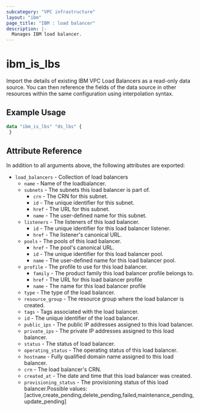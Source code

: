 ```yaml
---
subcategory: "VPC infrastructure"
layout: "ibm"
page_title: "IBM : load balancer"
description: |-
  Manages IBM load balancer.
---
```


# ibm\_is_lbs

Import the details of existing IBM VPC Load Balancers as a read-only data source. You can then reference the fields of the data source in other resources within the same configuration using interpolation syntax.


## Example Usage

```terraform
data "ibm_is_lbs" "ds_lbs" {
 }
```

## Attribute Reference

In addition to all arguments above, the following attributes are exported:

* `load_balancers` - Collection of load balancers
  * `name` -  Name of the loadbalancer.
  * `subnets` - The subnets this load balancer is part of.
    * `crn` - The CRN for this subnet.
    * `id` - The unique identifier for this subnet.
    * `href` - The URL for this subnet.
    * `name` - The user-defined name for this subnet.
  * `listeners` - The listeners of this load balancer.
    * `id` - The unique identifier for this load balancer listener.
    * `href` - The listener's canonical URL.
  * `pools` - The pools of this load balancer.
    * `href` - The pool's canonical URL.
    * `id` - The unique identifier for this load balancer pool.
    * `name` - The user-defined name for this load balancer pool.
  * `profile` - The profile to use for this load balancer.
    * `family` - The product family this load balancer profile belongs to.
    * `href` - The URL for this load balancer profile
    * `name` - The name for this load balancer profile
  * `type` - The type of the load balancer.
  * `resource_group` - The resource group where the load balancer is created.
  * `tags` - Tags associated with the load balancer.
  * `id` - The unique identifier of the load balancer.
  * `public_ips` - The public IP addresses assigned to this load balancer.
  * `private_ips` - The private IP addresses assigned to this load balancer.
  * `status` - The status of load balancer.
  * `operating_status` - The operating status of this load balancer.
  * `hostname` - Fully qualified domain name assigned to this load balancer.
  * `crn` - The load balancer's CRN.
  * `created_at` - The date and time that this load balancer was created.
  * `provisioning_status` - The provisioning status of this load balancer.Possible values: [active,create_pending,delete_pending,failed,maintenance_pending,update_pending]

